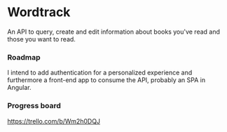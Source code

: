 # Wordtrack
An API to query, create and edit information about books you've read and those you want to read.

### Roadmap
I intend to add authentication for a personalized experience and furthermore a front-end app to consume the API, probably an SPA in Angular.

### Progress board
https://trello.com/b/Wm2h0DQJ
